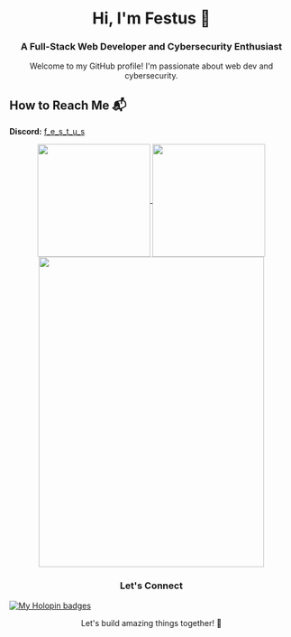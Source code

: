 <h1 align="center">Hi, I'm Festus 👋</h1>
<h3 align="center">A Full-Stack Web Developer and Cybersecurity Enthusiast</h3>

<p align="center">Welcome to my GitHub profile! I'm passionate about web dev and cybersecurity.</p>

## How to Reach Me 📬

**Discord:** [f_e_s_t_u_s](https://discord.com/users/1035852466366971964)

<p align="center">
  <a href="https://github.com/f-e-s-t-u-s">
    <img height=200 margin=20 align="center" src="https://github-readme-stats-sand-ten-88.vercel.app/api?username=f-e-s-t-u-s&show_icons=true&theme=radical" />
  </a>
  <a href="https://github.com/f-e-s-t-u-s">
    <img height=200 margin=20 align="center" src="https://github-readme-stats-sand-ten-88.vercel.app//api/top-langs/?username=f-e-s-t-u-s&layout=compact&langs_count=8&card_width=320" />
  </a>
  <a href="https://github.com/f-e-s-t-u-s">
    <img height=550 width=400 margin=20 align="center" src="https://github-readme-stats-sand-ten-88.vercel.app//api/wakatime?username=festus" />
  </a>
</p>

<h3 align="center">Let's Connect</h3>

[![My Holopin badges](https://holopin.me/festus)](https://holopin.io/@festus)

<p align="center">Let's build amazing things together! 🚀</p>


